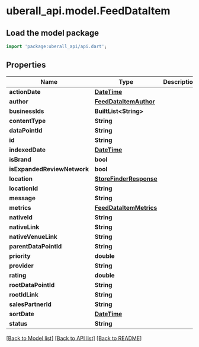 # uberall_api.model.FeedDataItem

## Load the model package
```dart
import 'package:uberall_api/api.dart';
```

## Properties
Name | Type | Description | Notes
------------ | ------------- | ------------- | -------------
**actionDate** | [**DateTime**](DateTime.md) |  | [optional] 
**author** | [**FeedDataItemAuthor**](FeedDataItemAuthor.md) |  | [optional] 
**businessIds** | **BuiltList&lt;String&gt;** |  | [optional] 
**contentType** | **String** |  | [optional] 
**dataPointId** | **String** |  | [optional] 
**id** | **String** |  | [optional] 
**indexedDate** | [**DateTime**](DateTime.md) |  | [optional] 
**isBrand** | **bool** |  | [optional] 
**isExpandedReviewNetwork** | **bool** |  | [optional] 
**location** | [**StoreFinderResponse**](StoreFinderResponse.md) |  | [optional] 
**locationId** | **String** |  | [optional] 
**message** | **String** |  | [optional] 
**metrics** | [**FeedDataItemMetrics**](FeedDataItemMetrics.md) |  | [optional] 
**nativeId** | **String** |  | [optional] 
**nativeLink** | **String** |  | [optional] 
**nativeVenueLink** | **String** |  | [optional] 
**parentDataPointId** | **String** |  | [optional] 
**priority** | **double** |  | [optional] 
**provider** | **String** |  | [optional] 
**rating** | **double** |  | [optional] 
**rootDataPointId** | **String** |  | [optional] 
**rootIdLink** | **String** |  | [optional] 
**salesPartnerId** | **String** |  | [optional] 
**sortDate** | [**DateTime**](DateTime.md) |  | [optional] 
**status** | **String** |  | [optional] 

[[Back to Model list]](../README.md#documentation-for-models) [[Back to API list]](../README.md#documentation-for-api-endpoints) [[Back to README]](../README.md)


